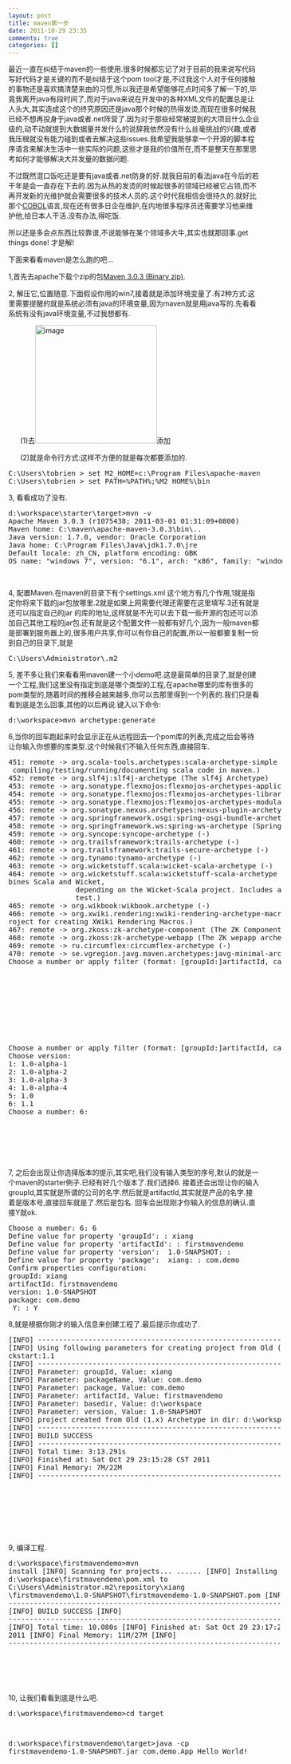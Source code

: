 ```yaml
---
layout: post
title: maven第一步
date: 2011-10-29 23:35
comments: true
categories: []
---
```

<p>最近一直在纠结于maven的一些使用.很多时候都忘记了对于目前的我来说写代码写好代码才是关键的而不是纠结于这个pom tool才是,不过我这个人对于任何接触的事物还是喜欢搞清楚来由的习惯,所以我还是希望能够花点时间多了解一下的,毕竟我离开java有段时间了,而对于java来说在开发中的各种XML文件的配置总是让人头大,其实造成这个的终究原因还是java那个时候的热得发烫,而现在很多时候我已经不想再投身于java或者.net阵营了.因为对于那些经常被提到的大项目什么企业级的,动不动就提到大数据量并发什么的说辞我依然没有什么丝毫挑战的兴趣,或者我压根就没有能力碰到或者去解决这些issues.我希望我能够拿一个开源的脚本程序语言来解决生活中一些实际的问题,这些才是我的价值所在,而不是整天在那里思考如何才能够解决大并发量的数据问题.</p> <p>不过既然混口饭吃还是要有java或者.net防身的好.就我目前的看法java在今后的若干年是会一直存在下去的.因为从热的发烫的时候起很多的领域已经被它占领,而不再开发新的光维护就会需要很多的技术人员的.这个时代我相信会很持久的.就好比那个<a href="http://zh.wikipedia.org/zh/COBOL">COBOL</a>语言,现在还有很多日企在维护,在内地很多程序员还需要学习他来维护他,给日本人干活.没有办法,得吃饭.</p> <p>所以还是多会点东西比较靠谱,不说能够在某个领域多大牛,其实也就那回事.get things done! 才是解!</p><!--more--><p>下面来看看maven是怎么跑的吧…</p> <p>1,首先去apache下载个zip的包<a href="http://maven.apache.org/download.html">Maven 3.0.3 (Binary zip)</a>.</p> <p>2, 解压它,位置随意.下面假设你用的win7,接着就是添加环境变量了.有2种方式:这里需要提醒的就是系统必须有java的环境变量,因为maven就是用java写的.先看看系统有没有java环境变量,不过我想都有.</p> <p>&nbsp;&nbsp;&nbsp;&nbsp;&nbsp; (1)去<a href="http://www.yyxzy.org/wp-content/uploads/2011/10/image.png"><img style="background-image: none; border-right-width: 0px; margin: 0px; padding-left: 0px; padding-right: 0px; display: inline; border-top-width: 0px; border-bottom-width: 0px; border-left-width: 0px; padding-top: 0px" title="image" border="0" alt="image" src="http://www.yyxzy.org/wp-content/uploads/2011/10/image_thumb.png" width="244" height="237"></a>添加</p> <p>&nbsp;&nbsp;&nbsp;&nbsp;&nbsp; (2)就是命令行方式:这样不方便的就是每次都要添加的.</p><pre class="shell">C:\Users\tobrien &gt; set M2_HOME=c:\Program Files\apache-maven-3.0.3<br>C:\Users\tobrien &gt; set PATH=%PATH%;%M2_HOME%\bin</pre>3, 看看成功了没有.<pre style="width: 550px; height: 143px" class="shell">d:\workspace\starter\target&gt;mvn -v
Apache Maven 3.0.3 (r1075438; 2011-03-01 01:31:09+0800)
Maven home: C:\maven\apache-maven-3.0.3\bin\..
Java version: 1.7.0, vendor: Oracle Corporation
Java home: C:\Program Files\Java\jdk1.7.0\jre
Default locale: zh_CN, platform encoding: GBK
OS name: "windows 7", version: "6.1", arch: "x86", family: "windows"</pre>4, 配置Maven.在maven的目录下有个settings.xml 这个地方有几个作用,1就是指定你将来下载的jar包放哪里.2就是如果上网需要代理还需要在这里填写.3还有就是还可以指定自己的jar 的库的地址,这样就是不光可以去下载一些开源的包还可以添加自己其他工程的jar包.还有就是这个配置文件一般都有好几个,因为一般maven都是部署到服务器上的,很多用户共享,你可以有你自己的配置,所以一般都要复制一份到自己的目录下,就是<pre class="shell">C:\Users\Administrator\.m2</pre>5, 差不多让我们来看看用maven建一个小demo吧.这是最简单的目录了,就是创建一个工程,我们这里没有指定到底是哪个类型的工程,在apache哪里的库有很多的pom类型的,随着时间的推移会越来越多,你可以去那里得到一个列表的.我们只是看看到底是怎么回事,其他的以后再说.键入以下命令:<pre class="shell">d:\workspace&gt;mvn archetype:generate</pre>6,当你的回车跑起来时会显示正在从远程回去一个pom库的列表,完成之后会等待让你输入你想要的库类型.这个时候我们不输入任何东西,直接回车. <pre style="width: 547px; height: 559px" class="shell">451: remote -&gt; org.scala-tools.archetypes:scala-archetype-simple (The maven-scala-plugin is used for
 compiling/testing/running/documenting scala code in maven.)
452: remote -&gt; org.slf4j:slf4j-archetype (The slf4j Archetype)
453: remote -&gt; org.sonatype.flexmojos:flexmojos-archetypes-application (-)
454: remote -&gt; org.sonatype.flexmojos:flexmojos-archetypes-library (-)
455: remote -&gt; org.sonatype.flexmojos:flexmojos-archetypes-modular-webapp (-)
456: remote -&gt; org.sonatype.nexus.archetypes:nexus-plugin-archetype (-)
457: remote -&gt; org.springframework.osgi:spring-osgi-bundle-archetype (Spring OSGi Maven2 Archetype)
458: remote -&gt; org.springframework.ws:spring-ws-archetype (Spring Web Services Maven2 Archetype.)
459: remote -&gt; org.syncope:syncope-archetype (-)
460: remote -&gt; org.trailsframework:trails-archetype (-)
461: remote -&gt; org.trailsframework:trails-secure-archetype (-)
462: remote -&gt; org.tynamo:tynamo-archetype (-)
463: remote -&gt; org.wicketstuff.scala:wicket-scala-archetype (-)
464: remote -&gt; org.wicketstuff.scala:wicketstuff-scala-archetype (Basic setup for a project that com
bines Scala and Wicket,
                depending on the Wicket-Scala project. Includes an example Specs
                test.)
465: remote -&gt; org.wikbook:wikbook.archetype (-)
466: remote -&gt; org.xwiki.rendering:xwiki-rendering-archetype-macro (Make it easy to create a maven p
roject for creating XWiki Rendering Macros.)
467: remote -&gt; org.zkoss:zk-archetype-component (The ZK Component archetype)
468: remote -&gt; org.zkoss:zk-archetype-webapp (The ZK wepapp archetype)
469: remote -&gt; ru.circumflex:circumflex-archetype (-)
470: remote -&gt; se.vgregion.javg.maven.archetypes:javg-minimal-archetype (-)
Choose a number or apply filter (format: [groupId:]artifactId, case sensitive contains): 143:</pre><pre style="width: 548px; height: 233px" class="shell">Choose a number or apply filter (format: [groupId:]artifactId, case sensitive contains): 143:
Choose version:
1: 1.0-alpha-1
2: 1.0-alpha-2
3: 1.0-alpha-3
4: 1.0-alpha-4
5: 1.0
6: 1.1
Choose a number: 6:</pre>7, 之后会出现让你选择版本的提示,其实吧,我们没有输入类型的序号,默认的就是一个maven的starter例子.已经有好几个版本了.我们选择6. 接着还会出现让你的输入groupId,其实就是所谓的公司的名字.然后就是artifactId,其实就是产品的名字.接着是版本号,直接回车就是了.然后是包名. 回车会出现刚才你输入的信息的确认.直接Y就ok. <pre class="shell">Choose a number: 6: 6
Define value for property 'groupId': : xiang
Define value for property 'artifactId': : firstmavendemo
Define value for property 'version':  1.0-SNAPSHOT: :
Define value for property 'package':  xiang: : com.demo
Confirm properties configuration:
groupId: xiang
artifactId: firstmavendemo
version: 1.0-SNAPSHOT
package: com.demo
 Y: : Y</pre>8,就是根据你刚才的输入信息来创建工程了.最后提示你成功了. <pre style="width: 548px; height: 400px" class="shell">[INFO] ----------------------------------------------------------------------------
[INFO] Using following parameters for creating project from Old (1.x) Archetype: maven-archetype-qui
ckstart:1.1
[INFO] ----------------------------------------------------------------------------
[INFO] Parameter: groupId, Value: xiang
[INFO] Parameter: packageName, Value: com.demo
[INFO] Parameter: package, Value: com.demo
[INFO] Parameter: artifactId, Value: firstmavendemo
[INFO] Parameter: basedir, Value: d:\workspace
[INFO] Parameter: version, Value: 1.0-SNAPSHOT
[INFO] project created from Old (1.x) Archetype in dir: d:\workspace\firstmavendemo
[INFO] ------------------------------------------------------------------------
[INFO] BUILD SUCCESS
[INFO] ------------------------------------------------------------------------
[INFO] Total time: 3:13.291s
[INFO] Finished at: Sat Oct 29 23:15:28 CST 2011
[INFO] Final Memory: 7M/22M
[INFO] ------------------------------------------------------------------------

</pre>9, 编译工程. <pre style="width: 545px; height: 253px" class="shell">d:\workspace\firstmavendemo&gt;mvn install
[INFO] Scanning for projects...
...... 
[INFO] Installing d:\workspace\firstmavendemo\pom.xml to C:\Users\Administrator\.m2\repository\xiang \firstmavendemo\1.0-SNAPSHOT\firstmavendemo-1.0-SNAPSHOT.pom 
[INFO] ------------------------------------------------------------------------ 
[INFO] BUILD SUCCESS [INFO] ------------------------------------------------------------------------ 
[INFO] Total time: 10.080s 
[INFO] Finished at: Sat Oct 29 23:17:29 CST 2011 [INFO] Final Memory: 11M/27M 
[INFO] ------------------------------------------------------------------------ 

</pre>10, 让我们看看到底是什么吧. <pre class="shell">d:\workspace\firstmavendemo&gt;cd target

d:\workspace\firstmavendemo\target&gt;java -cp firstmavendemo-1.0-SNAPSHOT.jar com.demo.App
Hello World!
</pre>
